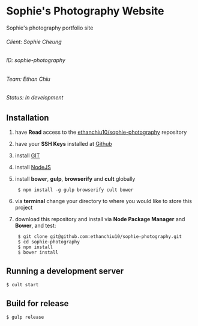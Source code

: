 # Sophie's Photography Website

Sophie's photography portfolio site

###### Client: Sophie Cheung
###### ID: sophie-photography
###### Team: Ethan Chiu
###### Status: In development

## Installation

1. have **Read** access to the [ethanchiu10/sophie-photography](https://github.com/ethanchiu10/sophie-photography) repository

1. have your **SSH Keys** installed at [Github](https://github.com/)

1. install [GIT](http://git-scm.com/)

1. install [NodeJS](http://nodejs.org/)

1. install **bower**, **gulp**, **browserify** and **cult** globally

        $ npm install -g gulp browserify cult bower

1. via **terminal** change your directory to where you would like to store this project

1. download this repository and install via **Node Package Manager** and **Bower**, and test:

        $ git clone git@github.com:ethanchiu10/sophie-photography.git
        $ cd sophie-photography
        $ npm install
        $ bower install


## Running a development server
    $ cult start

## Build for release
    $ gulp release